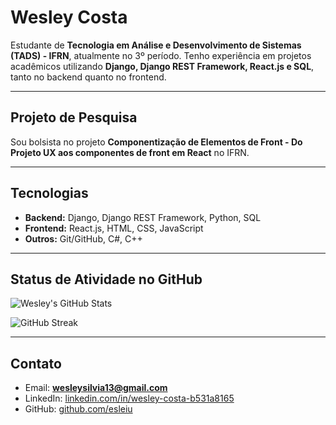 # Wesley Costa

Estudante de **Tecnologia em Análise e Desenvolvimento de Sistemas (TADS) - IFRN**, atualmente no 3º período. Tenho experiência em projetos acadêmicos utilizando **Django, Django REST Framework, React.js e SQL**, tanto no backend quanto no frontend.

---

## Projeto de Pesquisa
Sou bolsista no projeto **Componentização de Elementos de Front - Do Projeto UX aos componentes de front em React** no IFRN.

---

## Tecnologias
- **Backend:** Django, Django REST Framework, Python, SQL  
- **Frontend:** React.js, HTML, CSS, JavaScript  
- **Outros:** Git/GitHub, C#, C++  

---

## Status de Atividade no GitHub
![Wesley's GitHub Stats](https://github-readme-stats.vercel.app/api?username=esleiu&show_icons=true&include_all_commits=true&hide_title=true)  

![GitHub Streak](https://streak-stats.demolab.com?user=esleiu&hide_title=true)  

---

## Contato
- Email: **wesleysilvia13@gmail.com**  
- LinkedIn: [linkedin.com/in/wesley-costa-b531a8165](https://www.linkedin.com/in/wesley-costa-b531a8165)  
- GitHub: [github.com/esleiu](https://github.com/esleiu)  
